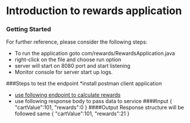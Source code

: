 # Introduction to rewards application
### Getting Started

For further reference, please consider the following steps:
* To run the application goto com/rewards/RewardsApplication.java
* right-click on the file and choose run option
* server will start on 8080 port and start listening
* Monitor console for server start up logs.

###Steps to test the endpoint
*install postman client application
* [use following endpoint to calculate rewards](http://localhost:8080/rewards/get-rewards)
* use following response body to pass data to service
  ####Input
    {
      "cartValue":101,
      "rewards":0
      }
  ####Output
  Response structure will be followed same
      {
      "cartValue":101,
      "rewards":21
      }
